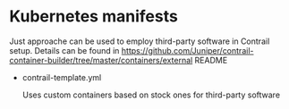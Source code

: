# Kubernetes manifests

Just approache can be used to employ third-party software in Contrail setup.
Details can be found in https://github.com/Juniper/contrail-container-builder/tree/master/containers/external README

* contrail-template.yml

  Uses custom containers based on stock ones for third-party software
